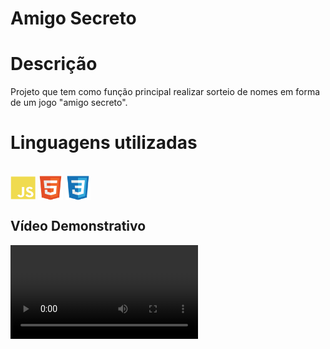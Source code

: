 # Amigo Secreto

<h1>Descrição </h1>
Projeto que tem como função principal realizar sorteio de nomes em forma de um jogo "amigo secreto".

<h1>Linguagens utilizadas</h1>
<div style="display: inline_block"><br>
  <img align="center" alt="Fabio-Js" height="37" width="40" src="https://raw.githubusercontent.com/devicons/devicon/master/icons/javascript/javascript-plain.svg">
  <img align="center" alt="Fabio-HTML" height="39" width="40" src="https://raw.githubusercontent.com/devicons/devicon/master/icons/html5/html5-original.svg">
  <img align="center" alt="Fabio-CSS" height="39" width="40" src="https://raw.githubusercontent.com/devicons/devicon/master/icons/css3/css3-original.svg">
</div>

## Vídeo Demonstrativo

<video src="Amigo Secreto - Google Chrome 2025-03-18 19-16-52.mp4" controls>
Seu navegador não suporta o elemento <code>video</code>.
</video>
